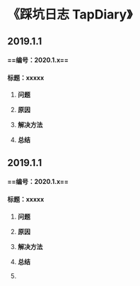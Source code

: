 # 《踩坑日志 TapDiary》

## 2019.1.1

#### ==编号：2020.1.x==

#### 标题：xxxxx

1. **问题**

   

2. **原因**

   

3. **解决方法**

   

4. **总结**

   

## 2019.1.1

#### ==编号：2020.1.x==

#### 标题：xxxxx

1. **问题**

   

2. **原因**

   

3. **解决方法**

   

4. **总结**

1. 

   









